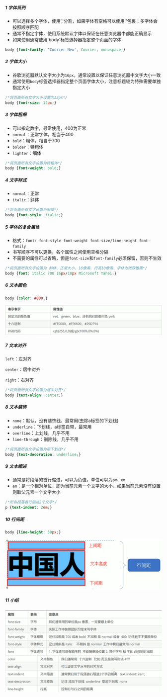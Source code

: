 ##### 1 字体系列

- 可以选择多个字体，使用','分割，如果字体有空格可以使用''包裹；多字体会按照顺序匹配
- 通常不指定字体，使用系统默认字体以保证在任意浏览器中都能正确显示
- 如果使用通常使用'body'标签选择器指定整个页面的字体

```css
body {font-family: 'Courier New', Courier, monospace;}
```

##### 2 字体大小

- 谷歌浏览器默认文字大小为`16px`，通常设置以保证任意浏览器中文字大小一致
- 通常使用`body`标签选择器指定整个页面字体大小，注意标题较为特殊需要单独指定大小

```css
/*将页面所有文字大小设置为12px*/
body {font-size: 12px;}
```

##### 3 字体粗细

- 可以指定数字，最常使用，400为正常
- `normal`：正常字体，相当于400
- `bold`：粗体，相当于700
- `bolder`：特粗体
- `lighter`：细体

```css
/*将页面所有文字设置为特粗体*/
body {font-weight: bold;}
```

##### 4 文字样式

- `normal`：正常
- `italic`：斜体

```css
/*将页面所有文字设置为斜体*/
body {font-style: italic;}
```

##### 5 字体的复合属性

- 格式：`font: font-style font-weight font-size/line-height font-family`
- 书写顺序不可以更换，各个属性之间使用空格分隔
- 不需要的属性可以省略，但是`font-size`和`font-family`必须保留，否则不生效

```css
/*将页面所有文字设置为 斜体、正常大小、16像素、行高10像素、字体为微软雅黑*/
body {font: italic 700 16px/10px Microsoft Yahei;}
```

##### 6 文本颜色

```css
body {color: #000;}
```

![image-20210823002646078](.02.字体属性.assets/image-20210823002646078.png)

##### 7 文本对齐

`left`：左对齐

`center`：居中对齐

`right`：右对齐

```css
/*将页面所有文字设置为居中对齐*/
body {text-align: center;}
```

##### 8 文本装饰

- `none`：默认，没有装饰线，最常用(去除a标签的下划线)
- `underline`：下划线，a标签自带，最常用
- `overline`：上划线，几乎不用
- `line-through`：删除线，几乎不用

```css
/*将页面所有文字设置为带下划线*/
body {text-decoration: underline;}
```

##### 9 文本缩进

- 通常是将段落的首行缩进，可以为负值，单位可以为`px、em`
- `em`：是一个相对单位，即为当前元素一个文字的大小，如果当前元素没有设置则取父元素一个文字大小

```css
/*所有段落首行缩进2个文字*/
p {text-indent: 2em;}
```

##### 10 行间距

```css
body {line-height: 50px;}
```

![image-20210823004258602](.02.字体属性.assets/image-20210823004258602.png)

##### 11 小结

![image-20210823004743181](.02.字体属性.assets/image-20210823004743181.png)
